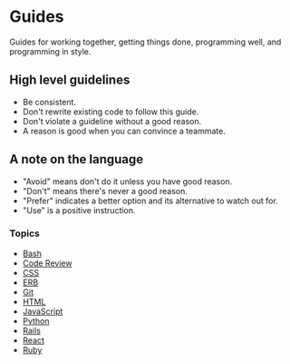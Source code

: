 # Guides

Guides for working together, getting things done, programming well, and
programming in style.

## High level guidelines

- Be consistent.
- Don't rewrite existing code to follow this guide.
- Don't violate a guideline without a good reason.
- A reason is good when you can convince a teammate.

## A note on the language

- "Avoid" means don't do it unless you have good reason.
- "Don't" means there's never a good reason.
- "Prefer" indicates a better option and its alternative to watch out for.
- "Use" is a positive instruction.

### Topics

- [Bash](/bash/)
- [Code Review](/code-review/)
- [CSS](/css/)
- [ERB](/erb/)
- [Git](/git/)
- [HTML](/html/)
- [JavaScript](/javascript/)
- [Python](/python/)
- [Rails](/rails/)
- [React](/react/)
- [Ruby](/ruby/)
